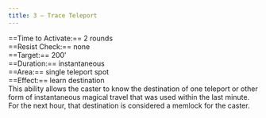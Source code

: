 ```yaml
---
title: 3 – Trace Teleport
---
```

==Time to Activate:== 2 rounds  
==Resist Check:== none  
==Target:== 200’  
==Duration:== instantaneous  
==Area:== single teleport spot  
==Effect:== learn destination  
This ability allows the caster to know the destination of one teleport or other form of instantaneous magical travel that was used within the last minute. For the next hour, that destination is considered a memlock for the caster.  
